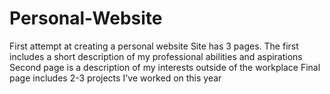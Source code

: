 # Personal-Website
First attempt at creating a personal website
Site has 3 pages.
The first includes a short description of my professional abilities and aspirations
Second page is a description of my interests outside of the workplace
Final page includes 2-3 projects I've worked on this year
